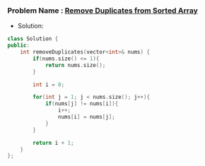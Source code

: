 ### Problem Name : [Remove Duplicates from Sorted Array](https://leetcode.com/problems/remove-duplicates-from-sorted-array/)
- Solution:
```cpp
class Solution {
public:
    int removeDuplicates(vector<int>& nums) {
        if(nums.size() <= 1){
            return nums.size();
        }

        int i = 0;

        for(int j = 1; j < nums.size(); j++){
            if(nums[j] != nums[i]){
                i++;
                nums[i] = nums[j];
            }
        }

        return i + 1;
    }
};
```
